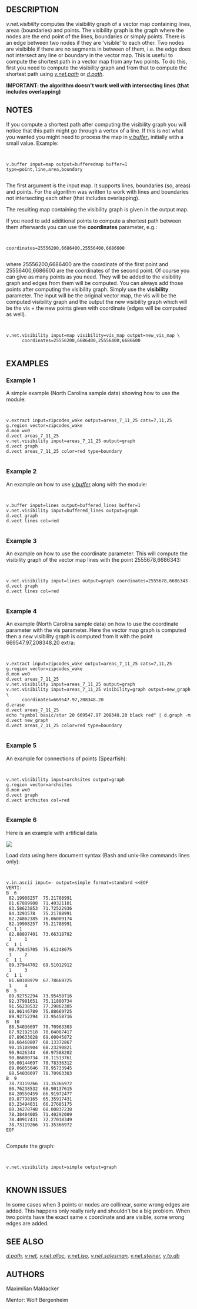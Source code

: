 
## DESCRIPTION

*v.net.visibility* computes the visibility graph of a vector
map containing lines, areas (boundaries) and points. The visibility
graph is the graph where the nodes are the end point of the lines,
boundaries or simply points. There is an edge between two nodes if they
are 'visible' to each other. Two nodes are visibible if there are no segments
in between of them, i.e. the edge does not intersect any line or boundary
in the vector map. This is useful to compute the shortest path in a
vector map from any two points. To do this, first you need to compute
the visibility graph and from that to compute the shortest path using
*[v.net.path](v.net.path.html)*
or *[d.path](d.path.html)*.

**IMPORTANT: the algorithm doesn't work well with intersecting lines
(that includes overlapping)**

## NOTES

If you compute a shortest path after computing the visibility graph
you will notice that this path might go through a vertex of a line. If
this is not what you wanted you might need to process the map
in *[v.buffer](v.buffer.html)*, initially with a
small value. Example:

```


v.buffer input=map output=bufferedmap buffer=1 type=point,line,area,boundary


```

The first argument is the input map. It supports lines, boundaries
(so, areas) and points. For the algorithm was written to work with lines
and boundaries not intersecting each other (that includes overlapping).

The resulting map containing the visibility graph is given in the output map.

If you need to add additional points to compute a shortest path
between them afterwards you can use the **coordinates** parameter, e.g.:

```


coordinates=25556200,6686400,25556400,6686600


```

where 25556200,6686400 are the coordinate of the first point and
25556400,6686600 are the coordinates of the second point. Of course
you can give as many points as you need. They will be added to the
visibility graph and edges from them will be computed. You can
always add those points after computing the visibility graph. Simply
use the **visibility** parameter. The input will be the original
vector map, the vis will be the computed visibility graph and the
output the new visibility graph which will be the vis + the new
points given with coordinate (edges will be computed as well).

```


v.net.visibility input=map visibility=vis_map output=new_vis_map \
      coordinates=25556200,6686400,25556400,6686600


```

## EXAMPLES

### Example 1

A simple example (North Carolina sample data) showing how to use the module:

```


v.extract input=zipcodes_wake output=areas_7_11_25 cats=7,11,25
g.region vector=zipcodes_wake
d.mon wx0
d.vect areas_7_11_25
v.net.visibility input=areas_7_11_25 output=graph
d.vect graph
d.vect areas_7_11_25 color=red type=boundary


```

### Example 2

An example on how to use *[v.buffer](v.buffer.html)*
along with the module:

```


v.buffer input=lines output=buffered_lines buffer=1
v.net.visibility input=buffered_lines output=graph
d.vect graph
d.vect lines col=red


```

### Example 3

An example on how to use the coordinate parameter. This will compute the
visibility graph of the vector map lines with the point 2555678,6686343:

```


v.net.visibility input=lines output=graph coordinates=2555678,6686343
d.vect graph
d.vect lines col=red


```

### Example 4

An example (North Carolina sample data) on how to use the coordinate
parameter with the vis parameter.
Here the vector map graph is computed then a new visibility graph is computed
from it with the point 669547.97,208348.20 extra:

```


v.extract input=zipcodes_wake output=areas_7_11_25 cats=7,11,25
g.region vector=zipcodes_wake
d.mon wx0
d.vect areas_7_11_25
v.net.visibility input=areas_7_11_25 output=graph
v.net.visibility input=areas_7_11_25 visibility=graph output=new_graph \
      coordinates=669547.97,208348.20
d.erase
d.vect areas_7_11_25
echo "symbol basic/star 20 669547.97 208348.20 black red" | d.graph -m
d.vect new_graph
d.vect areas_7_11_25 color=red type=boundary


```

### Example 5

An example for connections of points (Spearfish):

```


v.net.visibility input=archsites output=graph
g.region vector=archsites
d.mon wx0
d.vect graph
d.vect archsites col=red


```

### Example 6

Here is an example with artificial data.

![](v_net_visibility.png)

Load data using here document syntax (Bash and unix-like commands lines only):

```


v.in.ascii input=- output=simple format=standard <<EOF
VERTI:
B  6
 82.19908257  75.21788991
 81.67889908  71.40321101
 83.58623853  71.72522936
 84.3293578   75.21788991
 82.24862385  76.06009174
 82.19908257  75.21788991
C  1 1
 82.88897401  73.66318782
 1     1
C  1 1
 90.72645705  75.61248675
 1     2
C  1 1
 89.37944702  69.51012912
 1     3
C  1 1
 81.60108979  67.78669725
 1     4
B  5
 89.92752294  73.95458716
 92.37981651  75.11880734
 91.56238532  77.29862385
 88.96146789  75.88669725
 89.92752294  73.95458716
B  10
 88.54036697  70.70963303
 87.92192518  70.04087417
 87.89633028  69.00045872
 88.66460807  68.13372867
 90.15108904  68.23290821
 90.9426344   68.97588202
 90.86880734  70.11513761
 90.00144697  70.78336312
 89.06055046  70.95733945
 88.54036697  70.70963303
B  9
 78.73119266  71.35366972
 80.76238532  68.90137615
 84.20550459  66.91972477
 89.87798165  65.35917431
 83.23494031  66.27685175
 80.34278748  68.00837238
 78.38484005  71.40292009
 78.40917431  72.27018349
 78.73119266  71.35366972
EOF


```

Compute the graph:

```


v.net.visibility input=simple output=graph


```

## KNOWN ISSUES

In some cases when 3 points or nodes are collinear, some wrong edges
are added. This happens only really rarly and shouldn't be a big
problem. When two points have the exact same x coordinate and are
visible, some wrong edges are added.

## SEE ALSO

*[d.path](d.path.html),
[v.net](v.net.html),
[v.net.alloc](v.net.alloc.html),
[v.net.iso](v.net.iso.html),
[v.net.salesman](v.net.salesman.html),
[v.net.steiner](v.net.steiner.html),
[v.to.db](v.to.db.html)*

## AUTHORS

Maximilian Maldacker

Mentor: Wolf Bergenheim
